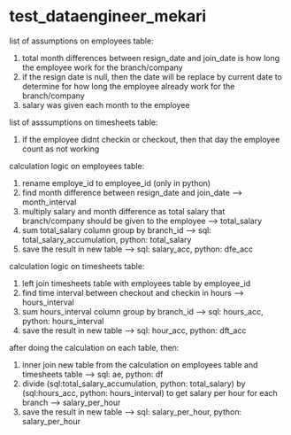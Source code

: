 # test_dataengineer_mekari

list of assumptions on employees table:
1. total month differences between resign_date and join_date is how long the employee work for the branch/company
2. if the resign date is null, then the date will be replace by current date to determine for how long the employee already work for the branch/company
3. salary was given each month to the employee

list of asssumptions on timesheets table:
1. if the employee didnt checkin or checkout, then that day the employee count as not working

calculation logic on  employees table:
1. rename employe_id to employee_id (only in python) 
2. find month difference between resign_date and join_date --> month_interval
3. multiply salary and month difference as total salary that branch/company should be given to the employee --> total_salary
4. sum total_salary column group by branch_id --> sql: total_salary_accumulation, python: total_salary
5. save the result in new table --> sql: salary_acc, python: dfe_acc

calculation logic on timesheets table:
1. left join timesheets table with employees table by employee_id
2. find time interval between checkout and checkin in hours --> hours_interval
3. sum hours_interval column group by branch_id --> sql: hours_acc, python: hours_interval
4. save the result in new table --> sql: hour_acc, python: dft_acc

after doing the calculation on each table, then:
1. inner join new table from the calculation on employees table and timesheets table --> sql: ae, python: df
2. divide (sql:total_salary_accumulation, python: total_salary) by (sql:hours_acc, python: hours_interval) to get salary per hour for each branch --> salary_per_hour
3. save the result in new table --> sql: salary_per_hour, python: salary_per_hour
